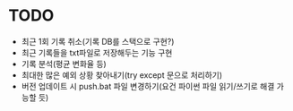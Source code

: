 # TODO

* 최근 1회 기록 취소(기록 DB를 스택으로 구현?)
* 최근 기록들을 txt파일로 저장해두는 기능 구현
* 기록 분석(평균 변화율 등)
* 최대한 많은 예외 상황 찾아내기(try except 문으로 처리하기)
* 버전 업데이트 시 push.bat 파일 변경하기(요건 파이썬 파일 읽기/쓰기로 해결 가능할 듯)